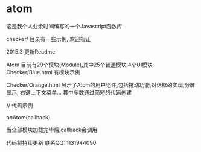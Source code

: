 atom
====
这是我个人业余时间编写的一个Javascript函数库

checker/ 目录有一些示例, 欢迎指正

2015.3 更新Readme

Atom 目前有29个模块(Module),其中25个普通模块,4个UI模块
Checker/Blue.html 有模块示例

Checker/Orange.html 展示了Atom的用户组件,包括拖动功能,对话框的实现,分屏显示, 右键上下文菜单...
其中多数通过简短的代码创建


// 代码示例

onAtom(callback) 

当全部模块加载完毕后,callback会调用

代码将持续更新
联系QQ: 1131944090
